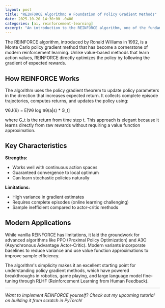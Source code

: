 ```yaml
---
layout: post
title: "REINFORCE Algorithm: A Foundation of Policy Gradient Methods"
date: 2025-10-20 14:30:00 -0400
categories: [ai, reinforcement-learning]
excerpt: "An introduction to the REINFORCE algorithm, one of the fundamental policy gradient methods in reinforcement learning."
---
```


The REINFORCE algorithm, introduced by Ronald Williams in 1992, is a Monte Carlo policy gradient method that has become a cornerstone of modern reinforcement learning. Unlike value-based methods that learn action values, REINFORCE directly optimizes the policy by following the gradient of expected rewards.

## How REINFORCE Works

The algorithm uses the policy gradient theorem to update policy parameters in the direction that increases expected return. It collects complete episode trajectories, computes returns, and updates the policy using:

∇θJ(θ) = E[∇θ log πθ(a|s) * G_t]

where G_t is the return from time step t. This approach is elegant because it learns directly from raw rewards without requiring a value function approximation.

## Key Characteristics

**Strengths:**
- Works well with continuous action spaces
- Guaranteed convergence to local optimum
- Can learn stochastic policies naturally

**Limitations:**
- High variance in gradient estimates
- Requires complete episodes (online learning challenging)
- Sample inefficient compared to actor-critic methods

## Modern Applications

While vanilla REINFORCE has limitations, it laid the groundwork for advanced algorithms like PPO (Proximal Policy Optimization) and A3C (Asynchronous Advantage Actor-Critic). Modern variants incorporate baselines to reduce variance and use value function approximations to improve sample efficiency.

The algorithm's simplicity makes it an excellent starting point for understanding policy gradient methods, which have powered breakthroughs in robotics, game playing, and large language model fine-tuning through RLHF (Reinforcement Learning from Human Feedback).

---

*Want to implement REINFORCE yourself? Check out my upcoming tutorial on building it from scratch in PyTorch!*